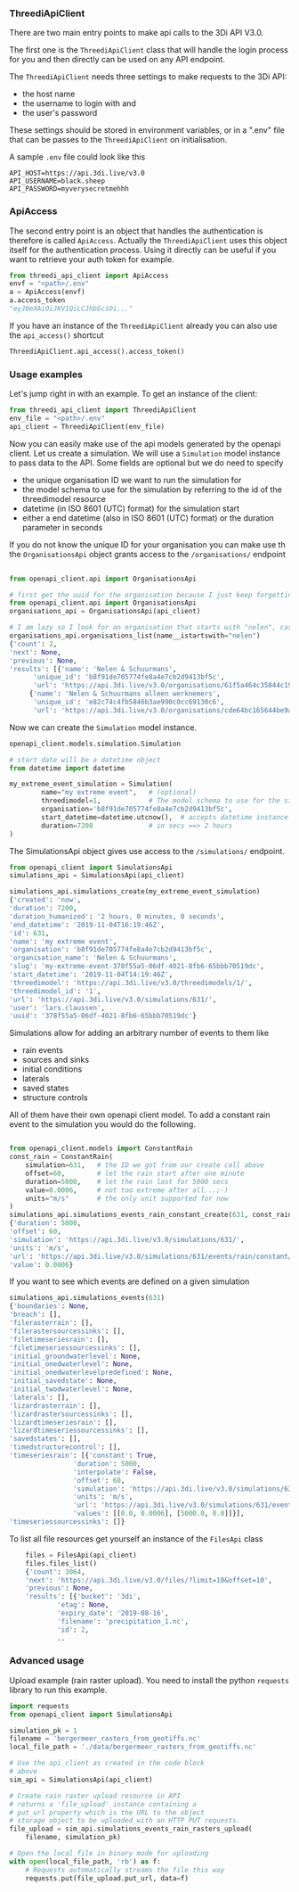 ### ThreediApiClient


There are two main entry points to make api calls to the 3Di API V3.0. 

The first one is the `ThreediApiClient` class that will handle the login 
process for you and then directly can be used on any API endpoint. 

The `ThreediApiClient` needs three settings to make requests to the 3Di API:

  - the host name
  - the username to login with and 
  - the user's password


These settings should be stored in environment variables, or in a ".env" file 
that can be passes to the `ThreediApiClient` on initialisation.

A sample `.env` file could look like this

```
API_HOST=https://api.3di.live/v3.0
API_USERNAME=black.sheep
API_PASSWORD=myverysecretmehhh
```

### ApiAccess

The second entry point is an object that handles the authentication is therefore 
is called `ApiAccess`. Actually the `ThreediApiClient` uses this object itself 
for the authentication process. Using it directly can be useful if you want to 
retrieve your auth token for example.


```python
from threedi_api_client import ApiAccess
envf = "<path>/.env"
a = ApiAccess(envf)
a.access_token
"eyJ0eXAiOiJKV1QiLCJhbGciOi..."
```

If you have an instance of the `ThreediApiClient` already you can also use 
the `api_access()` shortcut 

```python
ThreediApiClient.api_access().access_token()
```


### Usage examples

Let's jump right in with an example. To get an instance of the client: 

```python
from threedi_api_client import ThreediApiClient
env_file = "<path>/.env"
api_client = ThreediApiClient(env_file)
```

Now you can easily make use of the api models generated by the openapi client.
Let us create a simulation. We will use a `Simulation` model instance to pass 
data to the API. Some fields are optional but we do need to specify 

- the unique organisation ID we want to run the simulation for 
- the model schema to use for the simulation by referring to the id of 
  the threedimodel resource       
- datetime (in ISO 8601 (UTC) format) for the simulation start
- either a end datetime (also in ISO 8601 (UTC) format) or the duration 
  parameter in seconds
  
  
If you do not know the unique ID for your organisation you can make use th the 
`OrganisationsApi` object grants access to the `/organisations/` endpoint         

```python
      
from openapi_client.api import OrganisationsApi

# first get the uuid for the organisation because I just keep forgetting it
from openapi_client.api import OrganisationsApi
organisations_api = OrganisationsApi(api_client)

# I am lazy so I look for an organisation that starts with "nelen", case insensitive 
organisations_api.organisations_list(name__istartswith="nelen")
{'count': 2,
'next': None,
'previous': None,
'results': [{'name': 'Nelen & Schuurmans',
      'unique_id': 'b8f91de705774fe8a4e7cb2d9413bf5c',
      'url': 'https://api.3di.live/v3.0/organisations/61f5a464c35044c19bc7d4b42d7f58cb/'},
     {'name': 'Nelen & Schuurmans alleen werknemers',
      'unique_id': 'e82c74c4fb5846b3ae990c0cc69130c6',
      'url': 'https://api.3di.live/v3.0/organisations/cde64bc165644be9af023fc4fa18d098/'}]}        
```

Now we can create the `Simulation` model instance.

```python
openapi_client.models.simulation.Simulation

# start date will be a datetime object
from datetime import datetime

my_extreme_event_simulation = Simulation(
        name="my extreme event",   # (optional)
        threedimodel=1,            # The model schema to use for the simulation by referring to the id of the threedimodel resource
        organisation='b8f91de705774fe8a4e7cb2d9413bf5c',  
        start_datetime=datetime.utcnow(),  # accepts datetime instance
        duration=7200              # in secs ==> 2 hours 
)
```

The SimulationsApi object gives use access to the `/simulations/`  endpoint.

```python
from openapi_client import SimulationsApi
simulations_api = SimulationsApi(api_client)

simulations_api.simulations_create(my_extreme_event_simulation)
{'created': 'now',
'duration': 7200,
'duration_humanized': '2 hours, 0 minutes, 0 seconds',
'end_datetime': '2019-11-04T16:19:46Z',
'id': 631,
'name': 'my extreme event',
'organisation': 'b8f91de705774fe8a4e7cb2d9413bf5c',
'organisation_name': 'Nelen & Schuurmans',
'slug': 'my-extreme-event-378f55a5-06df-4021-8fb6-65bbb70519dc',
'start_datetime': '2019-11-04T14:19:46Z',
'threedimodel': 'https://api.3di.live/v3.0/threedimodels/1/',
'threedimodel_id': '1',
'url': 'https://api.3di.live/v3.0/simulations/631/',
'user': 'lars.claussen',
'uuid': '378f55a5-06df-4021-8fb6-65bbb70519dc'}
```

Simulations allow for adding an arbitrary number of events to them like

- rain events
- sources and sinks
- initial conditions
- laterals
- saved states
- structure controls

All of them have their own openapi client model. To add a constant rain event 
to the simulation you would do the following.

```python

from openapi_client.models import ConstantRain
const_rain = ConstantRain(
    simulation=631,   # the ID we got from our create call above
    offset=60,        # let the rain start after one minute
    duration=5000,    # let the rain last for 5000 secs
    value=0.0006,     # not too extreme after all...;-)
    units="m/s"       # the only unit supported for now
)
simulations_api.simulations_events_rain_constant_create(631, const_rain)
{'duration': 5000,
'offset': 60,
'simulation': 'https://api.3di.live/v3.0/simulations/631/',
'units': 'm/s',
'url': 'https://api.3di.live/v3.0/simulations/631/events/rain/constant/17/',
'value': 0.0006}
``` 
 
If you want to see which events are defined on a given simulation
```python
simulations_api.simulations_events(631)
{'boundaries': None,
'breach': [],
'filerasterrain': [],
'filerastersourcessinks': [],
'filetimeseriesrain': [],
'filetimeseriessourcessinks': [],
'initial_groundwaterlevel': None,
'initial_onedwaterlevel': None,
'initial_onedwaterlevelpredefined': None,
'initial_savedstate': None,
'initial_twodwaterlevel': None,
'laterals': [],
'lizardrasterrain': [],
'lizardrastersourcessinks': [],
'lizardtimeseriesrain': [],
'lizardtimeseriessourcessinks': [],
'savedstates': [],
'timedstructurecontrol': [],
'timeseriesrain': [{'constant': True,
                'duration': 5000,
                'interpolate': False,
                'offset': 60,
                'simulation': 'https://api.3di.live/v3.0/simulations/631/',
                'units': 'm/s',
                'url': 'https://api.3di.live/v3.0/simulations/631/events/rain/timeseries/17/',
                'values': [[0.0, 0.0006], [5000.0, 0.0]]}],
'timeseriessourcessinks': []}
```

To list all file resources get yourself an instance of the `FilesApi` class

```python
    files = FilesApi(api_client)
    files.files_list()                                                                                                                
    {'count': 3064,
    'next': 'https://api.3di.live/v3.0/files/?limit=10&offset=10',
    'previous': None,
    'results': [{'bucket': '3di',
            'etag': None,
            'expiry_date': '2019-08-16',
            'filename': 'precipitation_1.nc',
            'id': 2,
            ..
``` 


### Advanced usage

Upload example (rain raster upload). You need to install the python 
`requests` library to run this example.

   
```python
import requests
from openapi_client import SimulationsApi

simulation_pk = 1
filename = 'bergermeer_rasters_from_geotiffs.nc'
local_file_path = './data/bergermeer_rasters_from_geotiffs.nc'

# Use the api_client as created in the code block
# above
sim_api = SimulationsApi(api_client)

# Create rain raster upload resource in API
# returns a 'file_upload' instance containing a
# put_url property which is the URL to the object
# storage object to be uploaded with an HTTP PUT requests.
file_upload = sim_api.simulations_events_rain_rasters_upload(
    filename, simulation_pk)

# Open the local file in binary mode for uploading
with open(local_file_path, 'rb') as f: 
    # Requests automatically streams the file this way
    requests.put(file_upload.put_url, data=f)
```
